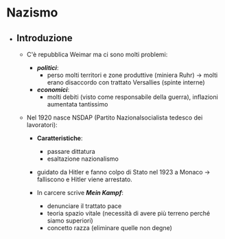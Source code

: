 # Nazismo

- ## Introduzione
    - C'è repubblica Weimar ma ci sono molti problemi:
        - ***politici***:
            - perso molti territori e zone produttive (miniera Ruhr) $\to$ molti erano disaccordo con trattato Versallies (spinte interne)
        - ***economici***:
            - molti debiti (visto come responsabile della guerra), inflazioni aumentata tantissimo 

    - Nel 1920 nasce NSDAP (Partito Nazionalsocialista tedesco dei lavoratori):
        - **Caratteristiche**:
            - passare dittatura
            - esaltazione nazionalismo

        - guidato da Hitler e fanno colpo di Stato nel 1923 a Monaco $\to$ falliscono e Hitler viene arrestato.
        - In carcere scrive ***Mein Kampf***:
            - denunciare il trattato pace
            - teoria spazio vitale (necessità di avere più terreno perché siamo superiori)
            -  concetto razza (eliminare quelle non degne)
